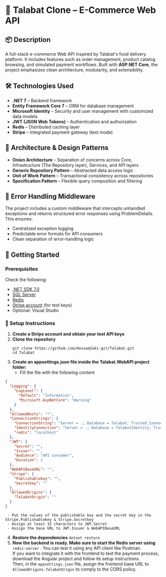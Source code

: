 # 🛒 Talabat Clone – E-Commerce Web API

## 📦 Description  
A full-stack e-commerce Web API inspired by Talabat's food delivery platform. It includes features such as order management, product catalog browsing, and simulated payment workflows. Built with **ASP.NET Core**, the project emphasizes clean architecture, modularity, and extensibility.

## 🛠️ Technologies Used  
- **.NET 7** – Backend framework  
- **Entity Framework Core 7** – ORM for database management  
- **Microsoft Identity** – Security and user management with customized data models  
- **JWT (JSON Web Tokens)** – Authentication and authorization  
- **Redis** – Distributed caching layer  
- **Stripe** – Integrated payment gateway (test mode)

## 🧠 Architecture & Design Patterns  
- **Onion Architecture** – Separation of concerns across Core, Infrastructure (The Repository layer), Services, and API layers  
- **Generic Repository Pattern** – Abstracted data access logic  
- **Unit of Work Pattern** – Transactional consistency across repositories  
- **Specification Pattern** – Flexible query composition and filtering

## 🧱 Error Handling Middleware
The project includes a custom middleware that intercepts unhandled exceptions and returns structured error responses using ProblemDetails. This ensures:
- Centralized exception logging
- Predictable error formats for API consumers
- Clean separation of error-handling logic

## 🚀 Getting Started

### Prerequisites
Check the following:
- [.NET SDK 7.0](https://dotnet.microsoft.com/en-us/download/dotnet/7.0)
- [SQL Server](https://www.microsoft.com/en-us/sql-server/sql-server-downloads)
- [Redis](https://redis.io/download)
- [Stripe account](https://dashboard.stripe.com/register) (for test keys)
- Optional: Visual Studio

### 🔧 Setup Instructions
1. **Create a Stripe account and obtain your test API keys**
2. **Clone the repository**
   ```
   git clone https://github.com/HossamZaki-git/Talabat.git
   cd Talabat
   ```
3. **Create an appsettings.json file inside the Talabat.WebAPI project folder:**
     - Fill the file with the following content
```json
{
  "Logging": {
    "LogLevel": {
      "Default": "Information",
      "Microsoft.AspNetCore": "Warning"
    }
  },
  "AllowedHosts": "*",
  "ConnectionStrings": {
    "ConnectionString": "Server = .; Database = Talabat; Trusted_Connection = true; encrypt = true; TrustServerCertificate = true; MultipleActiveResultSets = true;",
    "IdentityConnection": "Server = .; Database = TalabatIdentity; Trusted_Connection = true; encrypt = true; TrustServerCertificate = true; MultipleActiveResultSets = true;",
    "redis": "localhost"
  },
  "JWT": {
    "Secret": "",
    "Issuer": "",
    "Audience": "API consumer",
    "Duration": 2
  },
  "WebAPIBaseURL": "",
  "Stripe": {
    "Publishablekey": "",
    "Secretkey": ""
  },
  "AllowedOrigins": {
    "TalabatOrigin": ""
  }
} 
```
     - Put the values of the publishable key and the secret key in the Stripe.Publishablekey & Stripe.Secretkey
     - Assign at least 32 characters to JWT.Secret
     - Assign the base URL to JWT.Issuer & WebAPIBaseURL
4. **Restore the dependencies** `dotnet restore`
5. **Now the backend is ready. Make sure to start the Redis server using** `redis-server` . You can test it using any API client like Postman.  
   If you want to integrate it with the frontend to test the payment process, download the Angular project and follow its setup instructions.  
   Then, in the `appsettings.json` file, assign the frontend base URL to `AllowedOrigins.TalabatOrigin` to comply to the CORS policy.


